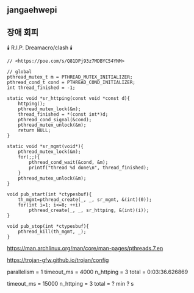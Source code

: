 ## jangaehwepi

## 장애 회피

🕯️ R.I.P. Dreamacro/clash 🕯️

```plain
// <https://poe.com/s/Q81DPj93z7MDBYC54YNM>

// global
pthread_mutex_t m = PTHREAD_MUTEX_INITIALIZER;
pthread_cond_t cond = PTHREAD_COND_INITIALIZER;
int thread_finished = -1;

static void *sr_httping(const void *const d){
    httping();
    pthread_mutex_lock(&m);
    thread_finished = *(const int*)d;
    pthread_cond_signal(&cond);
    pthread_mutex_unlock(&m);
    return NULL;
}

static void *sr_mgmt(void*){
    pthread_mutex_lock(&m);
    for(;;){
        pthread_cond_wait(&cond, &m);
        printf("thread %d done\n", thread_finished);
    }
    pthread_mutex_unlock(&m);
}

void pub_start(int *ctypesbuf){
    th_mgmt=pthread_create(_, _, sr_mgmt, &(int)(0));
    for(int i=1; i<=8; ++i)
        pthread_create(_, _, sr_httping, &(int)(i));
}

void pub_stop(int *ctypesbuf){
    pthread_kill(th_mgmt, _);
}

```

<https://man.archlinux.org/man/core/man-pages/pthreads.7.en>

<https://trojan-gfw.github.io/trojan/config>

parallelism = 1
timeout_ms = 4000
n_httping = 3
total = 0:03:36.626869

timeout_ms = 15000
n_httping = 3
total = ? min ? s
